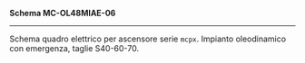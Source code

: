 __Schema MC-OL48MIAE-06__

---

Schema quadro elettrico per ascensore serie `mcpx`. Impianto oleodinamico con emergenza, taglie S40-60-70.
